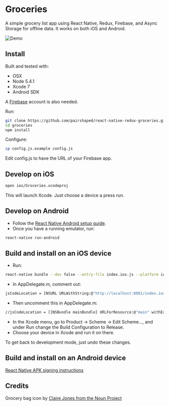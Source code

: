 # Groceries

A simple grocery list app using React Native, Redux, Firebase, and Async Storage for offline data. It works on both iOS and Android.


![Demo](demo.gif?raw=true "Demo")

## Install

Built and tested with:

* OSX
* Node 5.4.1
* Xcode 7
* Android SDK

A [Firebase](https://www.firebase.com) account is also needed.

Run:

```bash
git clone https://github.com/pairshaped/react-native-redux-groceries.git groceries
cd groceries
npm install
```

Configure:

```bash
cp config.js.example config.js
```

Edit config.js to have the URL of your Firebase app.

## Develop on iOS

```bash
open ios/Groceries.xcodeproj
```

This will launch Xcode. Just choose a device a press run.

## Develop on Android

* Follow the [React Native Android setup guide](https://facebook.github.io/react-native/docs/android-setup.html).
* Once you have a running emulator, run:

```bash
react-native run-android
```

## Build and install on an iOS device

* Run:

```bash
react-native bundle --dev false --entry-file index.ios.js --platform ios --minify --bundle-output ios/main.jsbundle
```

* In AppDelegate.m, comment out:

```bash
jsCodeLocation = [NSURL URLWithString:@"http://localhost:8081/index.ios.bundle"];
```

* Then uncomment this in AppDelegate.m:

```bash
//jsCodeLocation = [[NSBundle mainBundle] URLForResource:@"main" withExtension:@"jsbundle"];
```

* In the Xcode menu, go to Product -> Scheme -> Edit Scheme..., and under Run change the Build Configuration to Release.
* Choose your device in Xcode and run it on there.

To get back to development mode, just undo these changes.

## Build and install on an Android device

[React Native APK signing instructions](https://facebook.github.io/react-native/docs/signed-apk-android.html)

## Credits

Grocery bag icon by [Claire Jones from the Noun Project](https://thenounproject.com/hivernoir)
